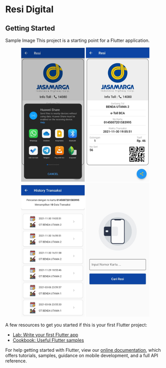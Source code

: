 # Resi Digital


## Getting Started
Sample Image
This project is a starting point for a Flutter application.




<p align="center">
  <img src="https://github.com/azizfiqri/ResiDigital/blob/main/images/1.jpeg" width="200">
  <img src="https://github.com/azizfiqri/ResiDigital/blob/main/images/2.jpeg" width="200">
  <img src="https://github.com/azizfiqri/ResiDigital/blob/main/images/3.jpeg" width="200">
  <img src="https://github.com/azizfiqri/ResiDigital/blob/main/images/4.jpeg" width="200">
</p>

A few resources to get you started if this is your first Flutter project:

- [Lab: Write your first Flutter app](https://flutter.dev/docs/get-started/codelab)
- [Cookbook: Useful Flutter samples](https://flutter.dev/docs/cookbook)

For help getting started with Flutter, view our
[online documentation](https://flutter.dev/docs), which offers tutorials,
samples, guidance on mobile development, and a full API reference.
